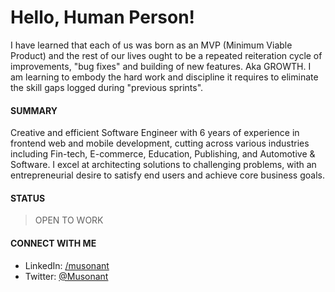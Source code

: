 # Hello, Human Person!

I have learned that each of us was born as an MVP (Minimum Viable Product) and the rest of our lives ought to be a repeated reiteration cycle of improvements, "bug fixes" and building of new features. Aka GROWTH. I am learning to embody the hard work and discipline it requires to eliminate the skill gaps logged during "previous sprints". 

#### SUMMARY
Creative and efficient Software Engineer with 6 years of experience in frontend web and mobile development, cutting across various industries including Fin-tech, E-commerce, Education, Publishing, and Automotive & Software. I excel at architecting solutions to challenging problems, with an entrepreneurial desire to satisfy end users and achieve core business goals.

#### STATUS
> OPEN TO WORK

#### CONNECT WITH ME
- LinkedIn: [/musonant](https://linkedin.com/in/musonant)
- Twitter: [@Musonant](https://twitter.com/musonant)

